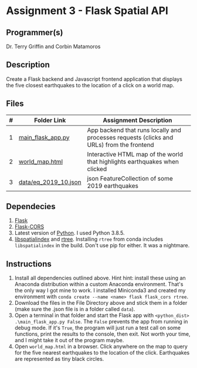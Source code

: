 # Assignment 3 - Flask Spatial API

## Programmer(s)

Dr. Terry Griffin and Corbin Matamoros

## Description

Create a Flask backend and Javascript frontend application that displays the five closest earthquakes to the location of a click on a world map.

## Files

|   #   | Folder Link | Assignment Description |
| :---: | ----------- | ---------------------- |
|   1    | [main_flask_app.py](main_flask_app.py) | App backend that runs locally and processes requests (clicks and URLs) from the frontend |
|   2    | [world_map.html](world_map.html) | Interactive HTML map of the world that highlights earthquakes when clicked |
|   3    | [data/eq_2019_10.json](data/eq_2019_10.json) |  json FeatureCollection of some 2019 earthquakes  |

## Dependecies

1. [Flask](https://flask.palletsprojects.com/en/1.1.x/installation/#install-flask)
2. [Flask-CORS](https://flask-cors.readthedocs.io/en/latest/)
3. Latest version of [Python](https://www.python.org/downloads/). I used Python 3.8.5.
4. [libspatialindex](https://libspatialindex.org/en/latest/install.html) and [rtree](https://anaconda.org/conda-forge/rtree). Installing `rtree` from conda includes `libspatialindex` in the build. Don't use pip for either. It was a nightmare.

## Instructions

1. Install all dependencies outlined above. Hint hint: install these using an Anaconda distribution within a custom Anaconda environment. That's the only way I got mine to work. I installed Miniconda3 and created my environment with `conda create --name <name> flask flask_cors rtree`.
2. Download the files in the File Directory above and stick them in a folder (make sure the .json file is in a folder called `data`).
3. Open a terminal in that folder and start the Flask app with `<python_dist> .\main_flask_app.py False`. The `False` prevents the app from running in debug mode. If it's `True`, the program will just run a test call on some functions, print the results to the console, then exit. Not worth your time, and I might take it out of the program maybe.
4. Open `world_map.html` in a browser. Click anywhere on the map to query for the five nearest earthquakes to the location of the click. Earthquakes are represented as tiny black circles.
